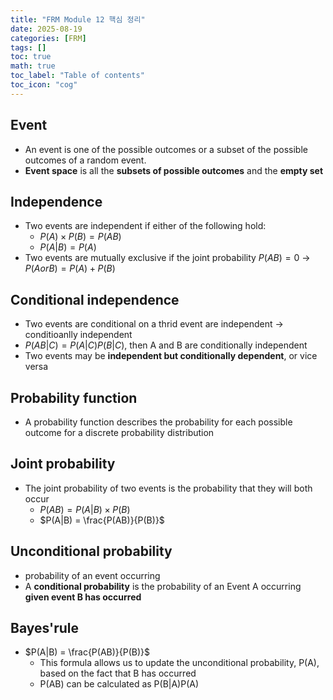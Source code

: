```yaml
---
title: "FRM Module 12 핵심 정리"
date: 2025-08-19
categories: [FRM]
tags: []
toc: true
math: true
toc_label: "Table of contents"
toc_icon: "cog"
---
```


## Event
- An event is one of the possible outcomes or a subset of the possible outcomes of a random event.
- **Event space** is all the **subsets of possible outcomes** and the **empty set**

## Independence
- Two events are independent if either of the following hold:
  - $P(A) \times P(B) = P(AB)$
  - $P(A|B) = P(A)$
- Two events are mutually exclusive if the joint probability $P(AB) = 0$ -> $P(A or B) = P(A) + P(B)$

## Conditional independence
- Two events are conditional on a thrid event are independent -> conditioanlly independent
- $P(AB|C) = P(A|C)P(B|C)$, then A and B are conditionally independent
- Two events may be **independent but conditionally dependent**, or vice versa

## Probability function
- A probability function describes the probability for each possible outcome for a discrete probability distribution

## Joint probability
- The joint probability of two events is the probability that they will both occur
  - $P(AB) = P(A|B) \times P(B)$
  - $P(A|B) = \frac{P(AB)}{P(B)}$

## Unconditional probability
- probability of an event occurring
- A **conditional probability** is the probability of an Event A occurring **given event B has occurred**

## Bayes'rule
- $P(A|B) = \frac{P(AB)}{P(B)}$
  - This formula allows us to update the unconditional probability, P(A), based on the fact that B has occurred
  - P(AB) can be calculated as P(B|A)P(A) 
